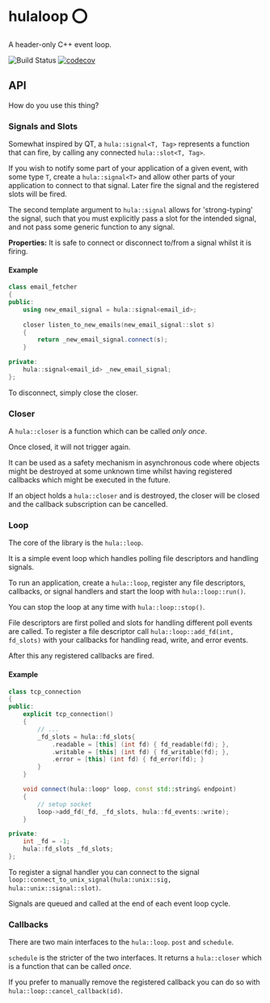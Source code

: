 # hulaloop ⭕️
A header-only C++ event loop.

![Build Status](https://github.com/shnupta/hulaloop/actions/workflows/c-cpp.yml/badge.svg)
[![codecov](https://codecov.io/gh/shnupta/hulaloop/graph/badge.svg?token=8QP83GK99O)](https://codecov.io/gh/shnupta/hulaloop)

## API
How do you use this thing?

### Signals and Slots
Somewhat inspired by QT, a `hula::signal<T, Tag>` represents a function that can fire, by calling any connected `hula::slot<T, Tag>`.

If you wish to notify some part of your application of a given event, with some type `T`, create a `hula::signal<T>` and allow other parts of your application to connect to that signal. Later fire the signal and the registered slots will be fired.

The second template argument to `hula::signal` allows for 'strong-typing' the signal, such that you must explicitly pass a slot for the intended signal, and not pass some generic function to any signal.

**Properties:**
It is safe to connect or disconnect to/from a signal whilst it is firing.

#### Example
```c++
class email_fetcher
{
public:
    using new_email_signal = hula::signal<email_id>;
    
    closer listen_to_new_emails(new_email_signal::slot s)
    {
        return _new_email_signal.connect(s);
    }

private:
    hula::signal<email_id> _new_email_signal;
};
```

To disconnect, simply close the closer.

### Closer
A `hula::closer` is a function which can be called _only once_.

Once closed, it will not trigger again.

It can be used as a safety mechanism in asynchronous code where objects might be destroyed at some unknown time whilst having registered callbacks which might be executed in the future.

If an object holds a `hula::closer` and is destroyed, the closer will be closed and the callback subscription can be cancelled.

### Loop
The core of the library is the `hula::loop`.

It is a simple event loop which handles polling file descriptors and handling signals.

To run an application, create a `hula::loop`, register any file descriptors, callbacks, or signal handlers and start the loop with `hula::loop::run()`.

You can stop the loop at any time with `hula::loop::stop()`.

File descriptors are first polled and slots for handling different poll events are called. To register a file descriptor call `hula::loop::add_fd(int, fd_slots)` with your callbacks for handling read, write, and error events.

After this any registered callbacks are fired.

#### Example
```c++
class tcp_connection
{
public:
    explicit tcp_connection()
    {
        // ...
        _fd_slots = hula::fd_slots{
            .readable = [this] (int fd) { fd_readable(fd); },
            .writable = [this] (int fd) { fd_writable(fd); },
            .error = [this] (int fd) { fd_error(fd); }
        }
    }

    void connect(hula::loop* loop, const std::string& endpoint)
    {
        // setup socket
        loop->add_fd(_fd, _fd_slots, hula::fd_events::write);
    }

private:
    int _fd = -1;
    hula::fd_slots _fd_slots;
};

```

To register a signal handler you can connect to the signal `loop::connect_to_unix_signal(hula::unix::sig, hula::unix::signal::slot)`.

Signals are queued and called at the end of each event loop cycle.

### Callbacks
There are two main interfaces to the `hula::loop`. `post` and `schedule`.

`schedule` is the stricter of the two interfaces. It returns a `hula::closer` which is a function that can be called _once_. 

If you prefer to manually remove the registered callback you can do so with `hula::loop::cancel_callback(id)`.
